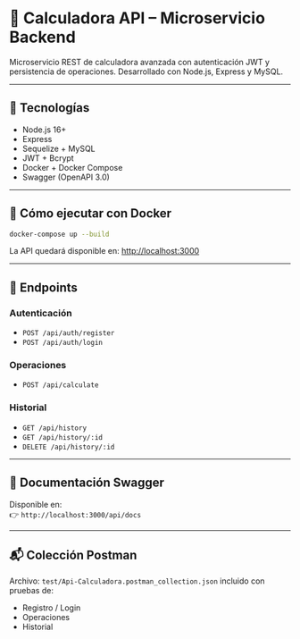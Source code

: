 # 🧮 Calculadora API – Microservicio Backend

Microservicio REST de calculadora avanzada con autenticación JWT y persistencia de operaciones. Desarrollado con Node.js, Express y MySQL.

---

## 🚀 Tecnologías

- Node.js 16+
- Express
- Sequelize + MySQL
- JWT + Bcrypt
- Docker + Docker Compose
- Swagger (OpenAPI 3.0)

---

## 🐳 Cómo ejecutar con Docker

```bash
docker-compose up --build
```

La API quedará disponible en: [http://localhost:3000](http://localhost:3000)

---

## 🔐 Endpoints

### Autenticación
- `POST /api/auth/register`
- `POST /api/auth/login`

### Operaciones
- `POST /api/calculate`

### Historial
- `GET /api/history`
- `GET /api/history/:id`
- `DELETE /api/history/:id`

---

## 🧾 Documentación Swagger

Disponible en:  
👉 `http://localhost:3000/api/docs`


---

## 📬 Colección Postman

Archivo: `test/Api-Calculadora.postman_collection.json` incluido con pruebas de:

- Registro / Login
- Operaciones
- Historial
